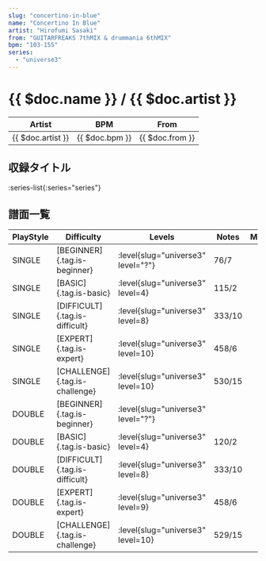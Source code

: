 ```yaml
---
slug: "concertino-in-blue"
name: "Concertino In Blue"
artist: "Hirofumi Sasaki"
from: "GUITARFREAKS 7thMIX & drummania 6thMIX"
bpm: "103-155"
series:
  - "universe3"
---
```


# {{ $doc.name }} / {{ $doc.artist }}

|Artist|BPM|From|
|------|---|----|
|{{ $doc.artist }}|{{ $doc.bpm }}|{{ $doc.from }}|

## 収録タイトル

:series-list{:series="series"}

## 譜面一覧

|PlayStyle|Difficulty|Levels|Notes|Movie|
|---------|----------|------|-----|-----|
|SINGLE|[BEGINNER]{.tag.is-beginner}|<div class="field is-grouped is-grouped-multiline"> :level{slug="universe3" level="?"}</div>|76/7||
|SINGLE|[BASIC]{.tag.is-basic}|<div class="field is-grouped is-grouped-multiline"> :level{slug="universe3" level=4}</div>|115/2||
|SINGLE|[DIFFICULT]{.tag.is-difficult}|<div class="field is-grouped is-grouped-multiline"> :level{slug="universe3" level=8}</div>|333/10||
|SINGLE|[EXPERT]{.tag.is-expert}|<div class="field is-grouped is-grouped-multiline"> :level{slug="universe3" level=10}</div>|458/6||
|SINGLE|[CHALLENGE]{.tag.is-challenge}|<div class="field is-grouped is-grouped-multiline"> :level{slug="universe3" level=10}</div>|530/15||
|DOUBLE|[BEGINNER]{.tag.is-beginner}|<div class="field is-grouped is-grouped-multiline"> :level{slug="universe3" level="?"}</div>|||
|DOUBLE|[BASIC]{.tag.is-basic}|<div class="field is-grouped is-grouped-multiline"> :level{slug="universe3" level=4}</div>|120/2||
|DOUBLE|[DIFFICULT]{.tag.is-difficult}|<div class="field is-grouped is-grouped-multiline"> :level{slug="universe3" level=8}</div>|333/10||
|DOUBLE|[EXPERT]{.tag.is-expert}|<div class="field is-grouped is-grouped-multiline"> :level{slug="universe3" level=9}</div>|458/6||
|DOUBLE|[CHALLENGE]{.tag.is-challenge}|<div class="field is-grouped is-grouped-multiline"> :level{slug="universe3" level=10}</div>|529/15||
